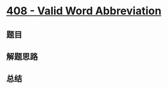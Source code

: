 # [408 - Valid Word Abbreviation](https://leetcode.com/problems/valid-word-abbreviation/)

## 题目


## 解题思路


## 总结



